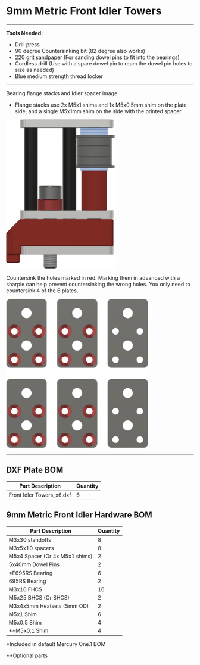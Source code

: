 # 9mm Metric Front Idler Towers

___

**Tools Needed:**

- Drill press
- 90 degree Countersinking bit (82 degree also works)
- 220 grit sandpaper (For sanding dowel pins to fit into the bearings)
- Cordless drill (Use with a spare dowel pin to ream the dowel pin holes to size as needed)
- Blue medium strength thread locker

___

Bearing flange stacks and Idler spacer image

- Flange stacks use 2x M5x1 shims and 1x M5x0.5mm shim on the plate side, and a single M5x1mm shim on the side with the printed spacer.

<img src="../../Images/9mm_Front_Tower_Flange_Stack.png" alt="Front Idler Bearing Stacks" height="400">

Countersink the holes marked in red. Marking them in advanced with a sharpie can help prevent countersinking the wrong holes. You only need to countersink 4 of the 6 plates.

<img src="../../Images/Front_Idlers_Countersink_Top.png" alt="Front Idler Countersink Top Holes" height="400">

___

## DXF Plate BOM

| Part Description                       | Quantity |
|----------------------------------------|----------|
| Front Idler Towers_x6.dxf              | 6        |

## 9mm Metric Front Idler Hardware BOM

| Part Description               | Quantity |
|--------------------------------|----------|
| M3x30 standoffs                | 8        |
| M3x5x10 spacers                | 8        |
| M5x4 Spacer (Or 4x M5x1 shims) | 2        |
| 5x40mm Dowel Pins              | 2        |
| *F695RS Bearing                | 6        |
| 695RS Bearing                  | 2        |
| M3x10 FHCS                     | 16       |
| M5x25 BHCS (Or SHCS)           | 2        |
| M3x4x5mm Heatsets (5mm OD)     | 2        |
| M5x1 Shim                      | 6        |
| M5x0.5 Shim                    | 4        |
| **M5x0.1 Shim                  | 4        |

*Included in default Mercury One.1 BOM

**Optional parts
